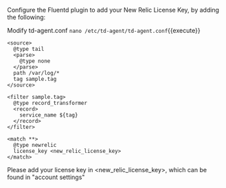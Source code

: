 Configure the Fluentd plugin to add your New Relic License Key, by adding the following:

Modify td-agent.conf
`nano /etc/td-agent/td-agent.conf`{{execute}}

```
<source>
  @type tail
  <parse>
    @type none
  </parse>
  path /var/log/*
  tag sample.tag
</source>

<filter sample.tag>
  @type record_transformer
  <record>
    service_name ${tag}
  </record>
</filter>

<match **>
  @type newrelic
  license_key <new_relic_license_key>
</match>
```

Please add your license key in <new_relic_license_key>, which can be found in "account settings"
